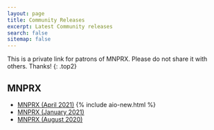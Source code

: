 ```yaml
---
layout: page
title: Community Releases
excerpt: Latest Community releases
search: false
sitemap: false
---
```


This is a private link for patrons of MNPRX. Please do not share it with others. Thanks!
{: .top2}

## MNPRX
* [MNPRX (April 2021)](https://www.notion.so/artineering/April-2021-b26aaa475c594b12a0decec6b4b2591f) {% include aio-new.html %}
* [MNPRX (January 2021)](https://www.notion.so/artineering/January-2021-030539c7d70e43e0a9fa81c04576b93d)
* [MNPRX (August 2020)](https://www.notion.so/artineering/August-2020-1723a56c32ff4270b82de27d8467c6f2)
